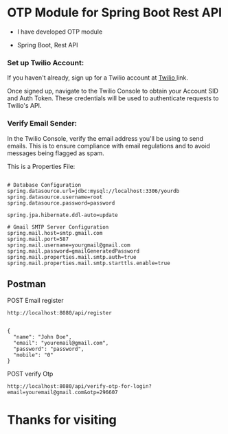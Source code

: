 # OTP Module for Spring Boot Rest API

<ul>
<li><p>I have developed OTP module</p></li>
<li><p>Spring Boot, Rest API</p></li>
</ul>

### Set up Twilio Account:

<p> If you haven't already, sign up for a Twilio account at <a href="https://www.twilio.com/" title="twilio">
Twilio </a> link. </p>
<p> Once signed up, navigate to the Twilio Console to obtain your Account SID and Auth Token. These credentials will be used to authenticate requests to Twilio's API. </p>

### Verify Email Sender:

<p> In the Twilio Console, verify the email address you'll be using to send emails. This is to ensure compliance with email regulations and to avoid messages being flagged as spam.</p>

<p>This is a Properties File:</p>

<pre><code>
# Database Configuration
spring.datasource.url=jdbc:mysql://localhost:3306/yourdb
spring.datasource.username=root
spring.datasource.password=password

spring.jpa.hibernate.ddl-auto=update

# Gmail SMTP Server Configuration
spring.mail.host=smtp.gmail.com
spring.mail.port=587
spring.mail.username=yourgmail@gmail.com
spring.mail.password=gmailGeneratedPassword
spring.mail.properties.mail.smtp.auth=true
spring.mail.properties.mail.smtp.starttls.enable=true
</code></pre>

## Postman

<p> POST Email register </p>

<pre><code>http://localhost:8080/api/register</code></pre>
<pre><code>
{
  "name": "John Doe",
  "email": "youremail@gmail.com",
  "password": "password",
  "mobile": "0"
}
</code></pre>

<p> POST verify Otp </p>

<pre><code>http://localhost:8080/api/verify-otp-for-login?email=youremail@gmail.com&otp=296607</code></pre>

# Thanks for visiting
